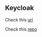 ## Keycloak
Check this [url](https://medium.com/geekculture/using-keycloak-with-spring-boot-3-0-376fa9f60e0b)

Check this [repo](https://github.com/Yasas4D/springboot-v3-keycloak/tree/main)